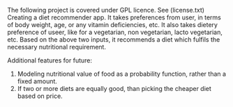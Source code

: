 The following project is covered under GPL licence. See (license.txt)
Creating a diet recommender app. It takes preferences from user, in terms of body weight, age, or any vitamin deficiencies, etc. It also takes dietery preference of useer, like for a vegetarian, non vegetarian, lacto vegetarian, etc. Based on the above two inputs, it recommends a diet which fulfils the necessary nutritional requirement.

Additional features for future:
1. Modeling nutritional value of food as a probability function, rather than a fixed amount.
2. If two or more diets are equally good, than picking the cheaper diet based on price.

